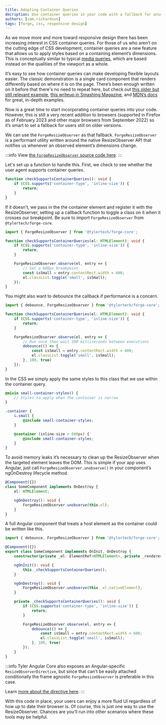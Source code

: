```yaml
---
title: Adopting Container Queries
decription: Use container queries in your code with a fallback for unsupported browsers.
authors: [sam.richardson]
tags: [forge, css, responsive design]
---
```


As we move more and more toward responsive design there has been increasing interest in CSS container queries. For those of us who aren’t on the cutting edge of CSS development, container queries are a new feature that allows us to apply styles based on a containing element’s dimensions. This is conceptually similar to typical [media queries](https://developer.mozilla.org/en-US/docs/Web/CSS/Media_Queries/Using_media_queries), which are based instead on the qualities of the viewport as a whole.

<!-- truncate -->

It’s easy to see how container queries can make developing flexible layouts easier. The classic demonstration is a single card component that renders differently based on where it is on the page. There’s been enough written on it before that there's no need to repeat here, but check out [this older but still relevant example](https://ishadeed.com/article/say-hello-to-css-container-queries/), [this writeup in Smashing Magazine](https://www.smashingmagazine.com/2021/05/complete-guide-css-container-queries/), and [MDN’s docs](https://developer.mozilla.org/en-US/docs/Web/CSS/CSS_Container_Queries) for great, in-depth examples.

Now is a great time to start incorporating container queries into your code. However, this is still a very recent addition to browsers (supported in Firefox as of February 2023 and other major browsers from September 2022) so it’s smart to set a fallback for users still on older versions.

We can use the `ForgeResizeObserver` as that fallback. `ForgeResizeObserver` is a performant utility written around the native ResizeObserver API that notifies us whenever an observed element’s dimensions change.

:::info
View [the `ForgeResizeObserver` source code here](https://github.com/tyler-technologies-oss/forge-core/blob/main/src/resize/resize-observer.ts).
:::

Let's set up a function to handle this. First, we check to see whether the user agent supports container queries.

```ts
function checkSupportsContainerQueries(): void {
    if (CSS.supports('container-type', 'inline-size')) {
        return;
    }
}
```

If it doesn’t, we pass in the the container element and register it with the ResizeObserver, setting up a callback function to toggle a class on it when it crosses our breakpoint. Be sure to import `ForgeResizeObserver` from `@tylertech/forge-core`.

```ts
import { ForgeResizeObserver } from '@tylertech/forge-core';

function checkSupportsContainerQueries(el: HTMLElement): void {
    if (CSS.supports('container-type', 'inline-size')) {
        return;
    }

    ForgeResizeObserver.observe(el, entry => {
        // Set a 600px breakpoint
        const isSmall = entry.contentRect.width < 600;
        el.classList.toggle('small', isSmall);
    });
}
```

You might also want to debounce the callback if performance is a concern.

```ts
import { debounce, ForgeResizeObserver } from '@tylertech/forge-core';

function checkSupportsContainerQueries(el: HTMLElement): void {
    if (CSS.supports('container-type', 'inline-size')) {
        return;
    }

    ForgeResizeObserver.observe(el, entry => {
        // Run once then wait 100 milliseconds between executions
        debounce(() => {
            const isSmall = entry.contentRect.width < 600;
            el.classList.toggle('small', isSmall);
        }, 100, true)
    });
}
```

In the CSS we simply apply the same styles to this class that we use within the container query.

```scss
@mixin small-container-styles() {
    // Styles to apply when the container is narrow
}

.container {
    &.small {
        @include small-container-styles;
    }

    @container (inline-size < 600px) {
        @include small-container-styles;
    }
}
```

To avoid memory leaks it’s necessary to clean up the ResizeObserver when the targeted element leaves the DOM. This is simple if your app uses Angular, just call `ForgeResizeObserver.unobserve()` in your component’s ngOnDestroy lifecycle method.

```ts
@Component({})
class SomeComponent implements OnDestroy {
    el: HTMLElement;

    ngOnDestroy(): void {
        ForgeResizeObserver.unobserve(this.el);
    }
}
```

A full Angular component that treats a host element as the container could be written like this.

```ts
import { debounce, ForgeResizeObserver } from '@tylertech/forge-core';

@Component({})
export class SomeComponent implements OnInit, OnDestroy {
    constructor(private _el: ElementRef<HTMLElement>, private _renderer: Renderer2) {}

    ngOnInit(): void {
        this._checkSupportsContainerQueries();
    }

    ngOnDestroy(): void {
        ForgeResizeObserver.unobserve(this._el.nativeElement);
    }

    private _checkSupportsContainerQueries(): void {
        if (CSS.supports('container-type', 'inline-size')) {
            return;
        }

        ForgeResizeObserver.observe(el, entry => {
            debounce(() => {
                const isSmall = entry.contentRect.width < 600;
                el.classList.toggle('small', isSmall);
            }, 100, true)
        });
    }
}
```

:::info
Tyler Angular Core also exposes an Angular-specific `ResizeObserverDirective`, but since that can't be easily attached conditionally the frame agnostic `ForgeResizeObserver` is preferable in this case.

Learn [more about the directive here](https://github.com/tyler-technologies/tyler-angular-core/blob/main/projects/core/src/lib/directives/resize-observer/README.md).
:::

With this code in place, your users can enjoy a more fluid UI regardless of how up to date their browser is. Of course, this is just one way to use the ResizeObserver. Chances are you’ll run into other scenarios where these tools may be helpful.
